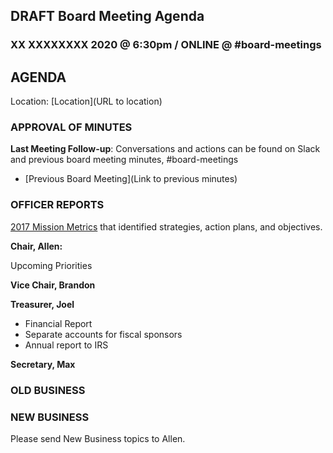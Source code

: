 ## DRAFT Board Meeting Agenda

### XX XXXXXXXX 2020 @ 6:30pm / ONLINE @ #board-meetings

## AGENDA

Location:
[Location](URL to location)


### APPROVAL OF MINUTES

**Last Meeting Follow-up**: Conversations and actions can be found on Slack and previous board meeting minutes, #board-meetings
 - [Previous Board Meeting](Link to previous minutes)

### OFFICER REPORTS

[2017 Mission Metrics](https://docs.google.com/spreadsheets/d/1Tzme6WZeo0oJ-iRoUB4Pr8DhoMGiBHZNyeV0Pr0l98I/edit#gid=1234716011) that identified strategies, action plans, and objectives.

**Chair, Allen:**

Upcoming Priorities

**Vice Chair, Brandon**

**Treasurer, Joel**

- Financial Report
- Separate accounts for fiscal sponsors
- Annual report to IRS

**Secretary, Max**

### OLD BUSINESS

### NEW BUSINESS

Please send New Business topics to Allen.

